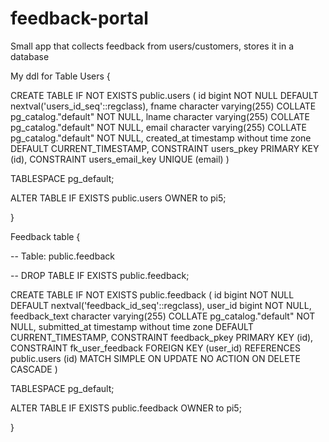 # feedback-portal
Small app that collects feedback from users/customers, stores it in a database


My ddl for Table Users {

CREATE TABLE IF NOT EXISTS public.users
(
id bigint NOT NULL DEFAULT nextval('users_id_seq'::regclass),
fname character varying(255) COLLATE pg_catalog."default" NOT NULL,
lname character varying(255) COLLATE pg_catalog."default" NOT NULL,
email character varying(255) COLLATE pg_catalog."default" NOT NULL,
created_at timestamp without time zone DEFAULT CURRENT_TIMESTAMP,
CONSTRAINT users_pkey PRIMARY KEY (id),
CONSTRAINT users_email_key UNIQUE (email)
)

TABLESPACE pg_default;

ALTER TABLE IF EXISTS public.users
OWNER to pi5;

}

Feedback table {

-- Table: public.feedback

-- DROP TABLE IF EXISTS public.feedback;

CREATE TABLE IF NOT EXISTS public.feedback
(
id bigint NOT NULL DEFAULT nextval('feedback_id_seq'::regclass),
user_id bigint NOT NULL,
feedback_text character varying(255) COLLATE pg_catalog."default" NOT NULL,
submitted_at timestamp without time zone DEFAULT CURRENT_TIMESTAMP,
CONSTRAINT feedback_pkey PRIMARY KEY (id),
CONSTRAINT fk_user_feedback FOREIGN KEY (user_id)
REFERENCES public.users (id) MATCH SIMPLE
ON UPDATE NO ACTION
ON DELETE CASCADE
)

TABLESPACE pg_default;

ALTER TABLE IF EXISTS public.feedback
OWNER to pi5;

}